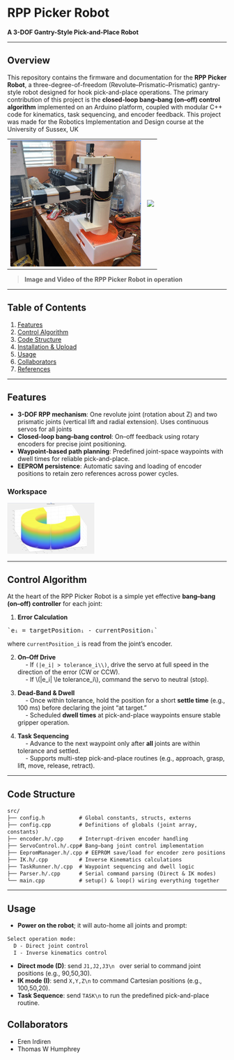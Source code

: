 # RPP Picker Robot

**A 3-DOF Gantry-Style Pick-and-Place Robot**

---

## Overview

This repository contains the firmware and documentation for the **RPP Picker Robot**, a three-degree-of-freedom (Revolute–Prismatic–Prismatic) gantry-style robot designed for hook pick-and-place operations. The primary contribution of this project is the **closed-loop bang–bang (on–off) control algorithm** implemented on an Arduino platform, coupled with modular C++ code for kinematics, task sequencing, and encoder feedback. This project was made for the Robotics Implementation and Design course at the University of Sussex, UK

<table>
  <tr>
    <td><img src="static/image.png" width="300"/></td>
    <td><img src="static/output.gif" width="300"/></td>
  </tr>
</table>

> **Image and Video of the RPP Picker Robot in operation** 

---

## Table of Contents

1. [Features](#features)  
2. [Control Algorithm](#control-algorithm)  
3. [Code Structure](#code-structure)  
4. [Installation & Upload](#installation--upload)  
5. [Usage](#usage)  
6. [Collaborators](#collaborators)  
7. [References](#references)  

---

## Features

- **3-DOF RPP mechanism**: One revolute joint (rotation about Z) and two prismatic joints (vertical lift and radial extension). Uses continuous servos for all joints  
- **Closed-loop bang–bang control**: On–off feedback using rotary encoders for precise joint positioning.  
- **Waypoint-based path planning**: Predefined joint-space waypoints with dwell times for reliable pick-and-place.  
- **EEPROM persistence**: Automatic saving and loading of encoder positions to retain zero references across power cycles.  

### Workspace

<img src="static/workspace.png" width="200"/>

---

## Control Algorithm

At the heart of the RPP Picker Robot is a simple yet effective **bang–bang (on–off) controller** for each joint:

1. **Error Calculation** 
<pre>
`eᵢ = targetPositionᵢ - currentPositionᵢ`
</pre>
   where `currentPosition_i` is read from the joint’s encoder.

2. **On–Off Drive**  
   &emsp; - If `(|e_i| > tolerance_i\\)`, drive the servo at full speed in the direction of the error (CW or CCW).  
   &emsp; - If \\(|e_i| \\le tolerance_i\\), command the servo to neutral (stop).

3. **Dead-Band & Dwell**  
   &emsp; - Once within tolerance, hold the position for a short **settle time** (e.g., 100 ms) before declaring the joint “at target.”  
   &emsp; - Scheduled **dwell times** at pick-and-place waypoints ensure stable gripper operation.

4. **Task Sequencing**  
   &emsp; - Advance to the next waypoint only after **all** joints are within tolerance and settled.  
   &emsp; - Supports multi-step pick-and-place routines (e.g., approach, grasp, lift, move, release, retract).

---

## Code Structure

```text
src/
├── config.h           # Global constants, structs, externs
├── config.cpp         # Definitions of globals (joint array, constants)
├── encoder.h/.cpp     # Interrupt-driven encoder handling
├── ServoControl.h/.cpp# Bang–bang joint control implementation
├── EepromManager.h/.cpp # EEPROM save/load for encoder zero positions
├── IK.h/.cpp          # Inverse Kinematics calculations
├── TaskRunner.h/.cpp  # Waypoint sequencing and dwell logic
├── Parser.h/.cpp      # Serial command parsing (Direct & IK modes)
└── main.cpp           # setup() & loop() wiring everything together

```
---

## Usage

- **Power on the robot**; it will auto-home all joints and prompt:

```
Select operation mode:
  D - Direct joint control
  I - Inverse kinematics control
```

- **Direct mode (D)**: send `J1,J2,J3\n ` over serial to command joint positions (e.g., 90,50,30).
- **IK mode (I)**: send `X,Y,Z\n` to command Cartesian positions (e.g., 100,50,20).
- **Task Sequence**: send `TASK\n` to run the predefined pick-and-place routine.

## Collaborators

- Eren Irdiren
- Thomas W Humphrey